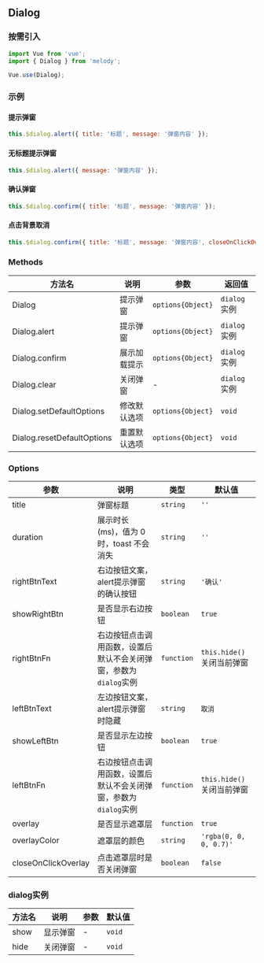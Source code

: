 ## Dialog

### 按需引入

```js
import Vue from 'vue';
import { Dialog } from 'melody';

Vue.use(Dialog);
```

### 示例

#### 提示弹窗

```js
this.$dialog.alert({ title: '标题', message: '弹窗内容' });
```

#### 无标题提示弹窗

```js
this.$dialog.alert({ message: '弹窗内容' });
```

#### 确认弹窗

```js
this.$dialog.confirm({ title: '标题', message: '弹窗内容' });
```

#### 点击背景取消

```js
this.$dialog.confirm({ title: '标题', message: '弹窗内容', closeOnClickOverlay: true });
```

### Methods

| 方法名                     | 说明         | 参数              | 返回值       |
| -------------------------- | ------------ | ----------------- | ------------ |
| Dialog                     | 提示弹窗     | `options{Object}` | `dialog`实例 |
| Dialog.alert               | 提示弹窗     | `options{Object}` | `dialog`实例 |
| Dialog.confirm             | 展示加载提示 | `options{Object}` | `dialog`实例 |
| Dialog.clear               | 关闭弹窗     | -                 | `dialog`实例 |
| Dialog.setDefaultOptions   | 修改默认选项 | `options{Object}` | `void`       |
| Dialog.resetDefaultOptions | 重置默认选项 | `options{Object}` | `void`       |

### Options

| 参数                | 说明                                                         | 类型       | 默认值                    |
| ------------------- | ------------------------------------------------------------ | ---------- | ------------------------- |
| title               | 弹窗标题                                                     | `string`   | `''`                      |
| duration            | 展示时长(ms)，值为 0 时，toast 不会消失                      | `string`   | `''`                      |
| rightBtnText        | 右边按钮文案，alert提示弹窗的确认按钮                        | `string`   | `'确认'`                  |
| showRightBtn        | 是否显示右边按钮                                             | `boolean`  | `true`                    |
| rightBtnFn          | 右边按钮点击调用函数，设置后默认不会关闭弹窗，参数为`dialog`实例 | `function` | `this.hide()`关闭当前弹窗 |
| leftBtnText         | 左边按钮文案，alert提示弹窗时隐藏                            | `string`   | `取消`                    |
| showLeftBtn         | 是否显示左边按钮                                             | `boolean`  | `true`                    |
| leftBtnFn           | 右边按钮点击调用函数，设置后默认不会关闭弹窗，参数为`dialog`实例 | `function` | `this.hide()`关闭当前弹窗 |
| overlay             | 是否显示遮罩层                                               | `function` | `true`                    |
| overlayColor        | 遮罩层的颜色                                                 | `string`   | `'rgba(0, 0, 0, 0.7)'`    |
| closeOnClickOverlay | 点击遮罩层时是否关闭弹窗                                     | `boolean`  | `false`                   |

### dialog实例

| 方法名 | 说明     | 参数 | 默认值 |
| ------ | -------- | ---- | ------ |
| show   | 显示弹窗 | -    | `void` |
| hide   | 关闭弹窗 | -    | `void` |

